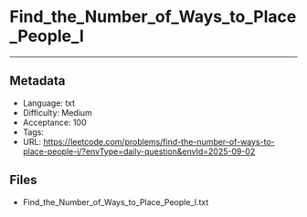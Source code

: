 # Find_the_Number_of_Ways_to_Place_People_I

---

## Metadata

- Language: txt
- Difficulty: Medium
- Acceptance: 100
- Tags: 
- URL: https://leetcode.com/problems/find-the-number-of-ways-to-place-people-i/?envType=daily-question&envId=2025-09-02

## Files

- Find_the_Number_of_Ways_to_Place_People_I.txt

